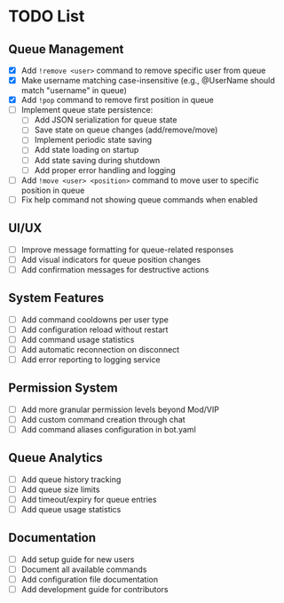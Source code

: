 # TODO List

## Queue Management
- [x] Add `!remove <user>` command to remove specific user from queue
- [x] Make username matching case-insensitive (e.g., @UserName should match "username" in queue)
- [x] Add `!pop` command to remove first position in queue
- [ ] Implement queue state persistence:
  - [ ] Add JSON serialization for queue state
  - [ ] Save state on queue changes (add/remove/move)
  - [ ] Implement periodic state saving
  - [ ] Add state loading on startup
  - [ ] Add state saving during shutdown
  - [ ] Add proper error handling and logging
- [ ] Add `!move <user> <position>` command to move user to specific position in queue
- [ ] Fix help command not showing queue commands when enabled

## UI/UX
- [ ] Improve message formatting for queue-related responses
- [ ] Add visual indicators for queue position changes
- [ ] Add confirmation messages for destructive actions

## System Features
- [ ] Add command cooldowns per user type
- [ ] Add configuration reload without restart
- [ ] Add command usage statistics
- [ ] Add automatic reconnection on disconnect
- [ ] Add error reporting to logging service

## Permission System
- [ ] Add more granular permission levels beyond Mod/VIP
- [ ] Add custom command creation through chat
- [ ] Add command aliases configuration in bot.yaml

## Queue Analytics
- [ ] Add queue history tracking
- [ ] Add queue size limits
- [ ] Add timeout/expiry for queue entries
- [ ] Add queue usage statistics

## Documentation
- [ ] Add setup guide for new users
- [ ] Document all available commands
- [ ] Add configuration file documentation
- [ ] Add development guide for contributors 